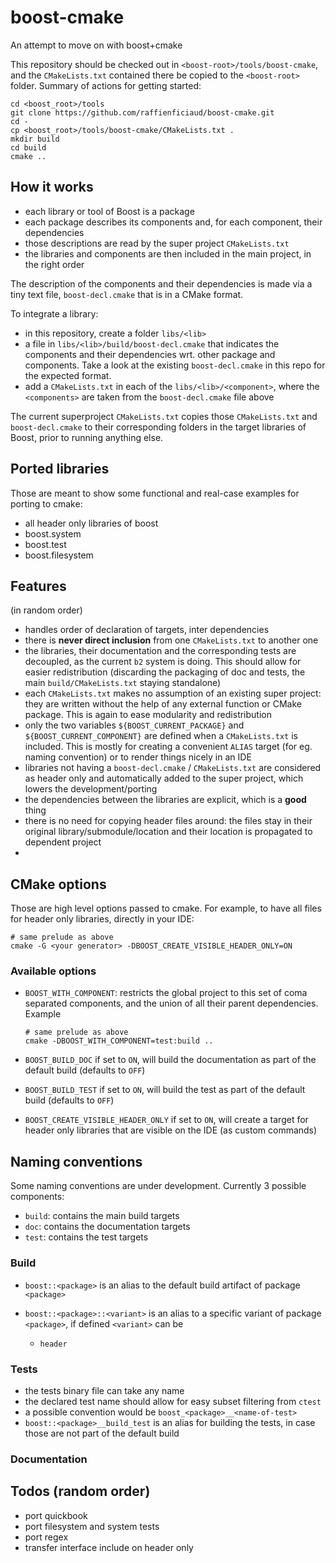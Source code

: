 # boost-cmake
An attempt to move on with boost+cmake

This repository should be checked out in `<boost-root>/tools/boost-cmake`, and the `CMakeLists.txt` contained there be copied to the `<boost-root>` folder.
Summary of actions for getting started:

    cd <boost_root>/tools
    git clone https://github.com/raffienficiaud/boost-cmake.git
    cd -
    cp <boost_root>/tools/boost-cmake/CMakeLists.txt .
    mkdir build
    cd build
    cmake ..

## How it works

* each library or tool of Boost is a package
* each package describes its components and, for each component, their dependencies
* those descriptions are read by the super project `CMakeLists.txt`
* the libraries and components are then included in the main project, in the right order

The description of the components and their dependencies is made via a tiny text file, `boost-decl.cmake`
that is in a CMake format.

To integrate a library:

* in this repository, create a folder `libs/<lib>`
* a file in `libs/<lib>/build/boost-decl.cmake` that indicates the components and their dependencies wrt. other
  package and components. Take a look at the existing `boost-decl.cmake` in this repo for the expected format.
* add a `CMakeLists.txt` in each of the `libs/<lib>/<component>`, where the `<components>` are taken from the
  `boost-decl.cmake` file above

The current superproject `CMakeLists.txt` copies those `CMakeLists.txt` and `boost-decl.cmake` to their corresponding folders in the target libraries of Boost, prior to running anything else.

## Ported libraries

Those are meant to show some functional and real-case examples for porting to cmake:

* all header only libraries of boost
* boost.system
* boost.test
* boost.filesystem

## Features

(in random order)

* handles order of declaration of targets, inter dependencies
* there is **never direct inclusion** from one `CMakeLists.txt` to another one
* the libraries, their documentation and the corresponding tests are decoupled, as
  the current `b2` system is doing. This should allow for easier redistribution (discarding the packaging
  of doc and tests, the main `build/CMakeLists.txt` staying standalone)
* each `CMakeLists.txt` makes no assumption of an existing super project: they are
  written without the help of any external function or CMake package. This is again to ease
  modularity and redistribution
* only the two variables `${BOOST_CURRENT_PACKAGE}` and `${BOOST_CURRENT_COMPONENT}`
  are defined when a `CMakeLists.txt` is included. This is mostly for creating
  a convenient `ALIAS` target (for eg. naming convention) or to render things
  nicely in an IDE
* libraries not having a `boost-decl.cmake` / `CMakeLists.txt` are considered as
  header only and automatically added to the super project, which lowers the development/porting
* the dependencies between the libraries are explicit, which is a **good** thing
* there is no need for copying header files around: the files stay in their original library/submodule/location
  and their location is propagated to dependent project
*

## CMake options
Those are high level options passed to cmake. For example, to have all files for header only libraries, directly in your IDE:

```
# same prelude as above
cmake -G <your generator> -DBOOST_CREATE_VISIBLE_HEADER_ONLY=ON
```

### Available options

* `BOOST_WITH_COMPONENT`: restricts the global project to this set of coma separated components, and the union of all their
  parent dependencies. Example

      # same prelude as above
      cmake -DBOOST_WITH_COMPONENT=test:build ..

* `BOOST_BUILD_DOC` if set to `ON`, will build the documentation as part of the default build (defaults to `OFF`)
* `BOOST_BUILD_TEST` if set to `ON`, will build the test as part of the default build (defaults to `OFF`)
* `BOOST_CREATE_VISIBLE_HEADER_ONLY` if set to `ON`, will create a target for header only libraries that are
  visible on the IDE (as custom commands)

## Naming conventions
Some naming conventions are under development. Currently 3 possible components:

* `build`: contains the main build targets
* `doc`: contains the documentation targets
* `test`: contains the test targets

### Build

* `boost::<package>` is an alias to the default build artifact of package `<package>`
* `boost::<package>::<variant>` is an alias to a specific variant of package `<package>`, if defined
  `<variant>` can be

  * `header`

### Tests

* the tests binary file can take any name
* the declared test name should allow for easy subset filtering from `ctest`
* a possible convention would be `boost_<package>__<name-of-test>`
* `boost::<package>__build_test` is an alias for building the tests, in case those are not part of the default build

### Documentation

## Todos (random order)

* port quickbook
* port filesystem and system tests
* port regex
* transfer interface include on header only
